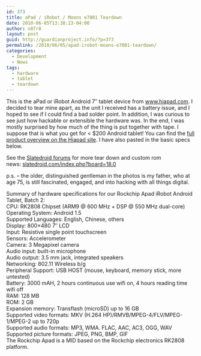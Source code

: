 ```yaml
---
id: 373
title: aPad / iRobot / Moons e7001 Teardown
date: 2010-06-05T13:38:23-04:00
author: n8fr8
layout: post
guid: http://guardianproject.info/?p=373
permalink: /2010/06/05/apad-irobot-moons-e7001-teardown/
categories:
  - Development
  - News
tags:
  - hardware
  - tablet
  - teardown
---
```

This is the aPad or iRobot Android 7&#8243; tablet device from <a rel="nofollow" href="http://www.hiapad.com/">www.hiapad.com</a>. I decided to tear mine apart, as the unit I received has a battery issue, and I hoped to see if I could find a bad solder point. In addition, I was curious to see just how hackable or extensible the hardware was. In the end, I was mostly surprised by how much of the thing is put together with tape. I suppose that is what you get for < $200 Android tablet! You can find the [full product overview on the Hiapad site](http://www.hiapad.com/?p=9&lang=en). I have also pasted in the basic specs below.

See the [Slatedroid forums](http://slatedroid.com) for more tear down and custom rom news: <a rel="nofollow" href="http://slatedroid.com/index.php?board=18.0">slatedroid.com/index.php?board=18.0</a>



p.s. &#8211; the older, distinguished gentleman in the photos is my father, who at age 75, is still fascinated, engaged, and into hacking with all things digital.

Summary of hardware specifications for our Rockchip Apad iRobot Android Tablet, Batch 2:  
CPU: RK2808 Chipset (ARM9 @ 600 MHz + DSP @ 550 MHz dual-core)  
Operating System: Android 1.5  
Supported Languages: English, Chinese, others  
Display: 800×480 7″ LCD  
Input: Resistive single point touchscreen  
Sensors: Accelerometer  
Camera: 3 Megapixel camera  
Audio input: built-in microphone  
Audio output: 3.5 mm jack, integrated speakers  
Networking: 802.11 Wireless b/g  
Peripheral Support: USB HOST (mouse, keyboard, memory stick, more untested)  
Battery: 3000 mAH, 2 hours continuous use wifi on, 4 hours reading time wifi off  
RAM: 128 MB  
ROM: 2 GB  
Expansion memory: Transflash (microSD) up to 16 GB  
Supported video formats: MKV (H.264 HP)/RMVB/MPEG-4/FLV/MPEG-1/MPEG-2 up to 720p  
Supported audio formats: MP3, WMA. FLAC, AAC, AC3, OGG, WAV  
Supported picture formats: JPEG, PNG, BMP, GIF  
The Rockchip Apad is a MID based on the Rockchip electronics RK2808 platform.